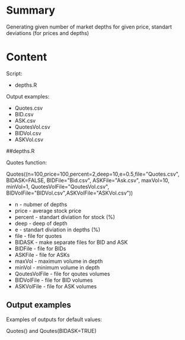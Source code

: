# Summary
Generating given number of market depths for given price, standart deviations (for prices and depths)

# Content

Script:

* depths.R

Output examples:

* Quotes.csv
* BID.csv
* ASK.csv
* QuotesVol.csv
* BIDVol.csv
* ASKVol.csv

##depths.R

Quotes function:

Quotes((n=100,price=100,percent=2,deep=10,e=0.5,file="Quotes.csv", 
                 BIDASK=FALSE, BIDFile="Bid.csv", ASKFile="Ask.csv",
                 maxVol=10, minVol=1, QuotesVolFile="QoutesVol.csv",
                 BIDVolFile="BIDVol.csv",ASKVolFile="ASKVol.csv"))
                 
  
  * n - nubmer of depths
  * price - average stock price
  * percent - standart diviation for stock (%)
  * deep - deep of depth
  * e - standart diviation in depths (%)
  * file - file for quotes
  * BIDASK - make separate files for BID and ASK
  * BIDFile - file for BIDs
  * ASKFile - file for ASKs
  * maxVol - maximum volume in depth
  * minVol - minimum volume in depth
  * QoutesVolFile - file for qoutes volumes
  * BIDVolFile - file for BID volumes
  * ASKVolFile - file for ASK volumes

## Output examples
Examples of outputs for default values:

Quotes() and Qoutes(BIDASK=TRUE)
